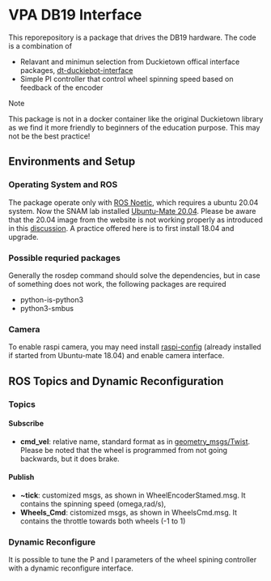 # VPA DB19 Interface

This reporepository is a package that drives the DB19 hardware. The code is a combination of 
+ Relavant and minimun selection from Duckietown offical interface packages, [dt-duckiebot-interface](https://github.com/duckietown/dt-duckiebot-interface)
+ Simple PI controller that control wheel spinning speed based on feedback of the encoder

> [!NOTE]
> This package is not in a docker container like the original Duckietown library as we find it more friendly to beginners of the education purpose. This may not be the best practice!

## Environments and Setup
### Operating System and ROS
The package operate only with [ROS Noetic](http://wiki.ros.org/noetic/Installation), which requires a ubuntu 20.04 system. Now the SNAM lab installed [Ubuntu-Mate 20.04](https://releases.ubuntu-mate.org/archived/).
Please be aware that the 20.04 image from the website is not working properly as introduced in this [discussion](https://ubuntu-mate.community/t/error-when-installing-ubuntu-mate-20-04-2-lts-on-raspberry-pi-3b/23893). A practice offered here is to first install 18.04 and upgrade.

### Possible requried packages
Generally the rosdep command should solve the dependencies, but in case of something does not work, the following packages are required
+ python-is-python3
+ python3-smbus

### Camera
To enable raspi camera, you may need install [raspi-config](https://www.raspberrypi.com/documentation/computers/configuration.html) (already installed if started from Ubuntu-mate 18.04) and enable camera interface.

## ROS Topics and Dynamic Reconfiguration
### Topics
#### Subscribe
+ **cmd_vel**: relative name, standard format as in [geometry_msgs/Twist](http://docs.ros.org/en/noetic/api/geometry_msgs/html/msg/Twist.html). Please be noted that the wheel is programmed from not going backwards, but it does brake.
#### Publish
+ **~tick**: customized msgs, as shown in WheelEncoderStamed.msg. It contains the spinning speed (omega,rad/s), 
+ **Wheels_Cmd**: cistomized msgs, as shown in WheelsCmd.msg. It contains the throttle towards both wheels (-1 to 1)

### Dynamic Reconfigure
It is possible to tune the P and I parameters of the wheel spining controller with a dynamic reconfigure interface.
